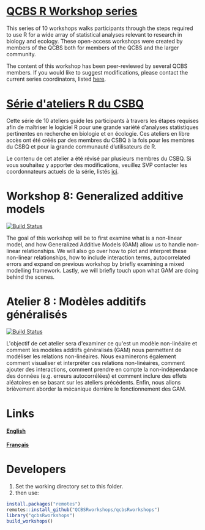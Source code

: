 # [QCBS R Workshop series](https://wiki.qcbs.ca/r)

This series of 10 workshops walks participants through the steps required to use R for a wide array of statistical analyses relevant to research in biology and ecology. These open-access workshops were created by members of the QCBS both for members of the QCBS and the larger community.

The content of this workshop has been peer-reviewed by several QCBS members. If you would like to suggest modifications, please contact the current series coordinators, listed [here](https://wiki.qcbs.ca/r).

# [Série d'ateliers R du CSBQ](https://wiki.qcbs.ca/r)

Cette série de 10 ateliers guide les participants à travers les étapes requises afin de maîtriser le logiciel R pour une grande variété d’analyses statistiques pertinentes en recherche en biologie et en écologie. Ces ateliers en libre accès ont été créés par des membres du CSBQ à la fois pour les membres du CSBQ et pour la grande communauté d’utilisateurs de R.

Le contenu de cet atelier a été révisé par plusieurs membres du CSBQ. Si vous souhaitez y apporter des modifications, veuillez SVP contacter les coordonnateurs actuels de la série, listés [ici](https://wiki.qcbs.ca/r).

# Workshop 8: Generalized additive models

[![Build Status](https://travis-ci.org/QCBSRworkshops/workshop08.svg?branch=dev)](https://travis-ci.org/QCBSRworkshops/workshop08)

The goal of this workshop will be to first examine what is a non-linear model,
and how Generalized Additive Models (GAM) allow us to handle non-linear
relationships. We will also go over how to plot and interpret these non-linear
relationships, how to include interaction terms, autocorrelated errors and
expand on previous workshop by briefly examining a mixed modelling framework.
Lastly, we will briefly touch upon what GAM are doing behind the scenes.

# Atelier 8 : Modèles additifs généralisés


[![Build Status](https://travis-ci.org/QCBSRworkshops/workshop08.svg?branch=dev)](https://travis-ci.org/QCBSRworkshops/workshop08)

L'objectif de cet atelier sera d'examiner ce qu'est un modèle non-linéaire et
comment les modèles additifs généralisés (GAM) nous permettent de modéliser les
relations non-linéaires. Nous examinerons également comment visualiser et
interpréter ces relations non-linéaires, comment ajouter des interactions,
comment prendre en compte la non-indépendance des données (e.g. erreurs
autocorrélées) et comment inclure des effets aléatoires en se basant sur les
ateliers précédents. Enfin, nous allons brièvement aborder la mécanique derrière
le fonctionnement des GAM.


# Links

#### [English](https://qcbsrworkshops.github.io/workshop08/workshop08-en/workshop08-en.html)

#### [Français](https://qcbsrworkshops.github.io/workshop08/workshop08-fr/workshop08-fr.html)

# Developers

1. Set the working directory set to this folder.
2. then use:

``` r
install.packages("remotes")
remotes::install_github("QCBSRworkshops/qcbsRworkshops")
library("qcbsRworkshops")
build_workshops()
```
